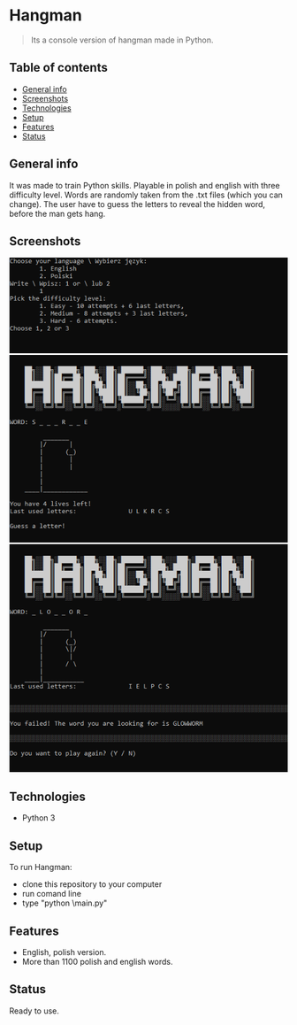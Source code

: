 # Hangman
> Its a console version of hangman made in Python.

## Table of contents
* [General info](#general-info)
* [Screenshots](#screenshots)
* [Technologies](#technologies)
* [Setup](#setup)
* [Features](#features)
* [Status](#status)

## General info
It was made to train Python skills. Playable in polish and english with three difficulty level. Words are randomly taken from the .txt files (which you can change). The user have to guess the letters to reveal the hidden word, before the man gets hang.

## Screenshots
![Example screenshot](./img/1.png)
![Example screenshot](./img/2.png)
![Example screenshot](./img/3.png)

## Technologies
* Python 3

## Setup
To run Hangman: 
* clone this repository to your computer
* run comand line
* type "python <cloned repository path>\main.py"

## Features
* English, polish version.
* More than 1100 polish and english words.

## Status
Ready to use.
